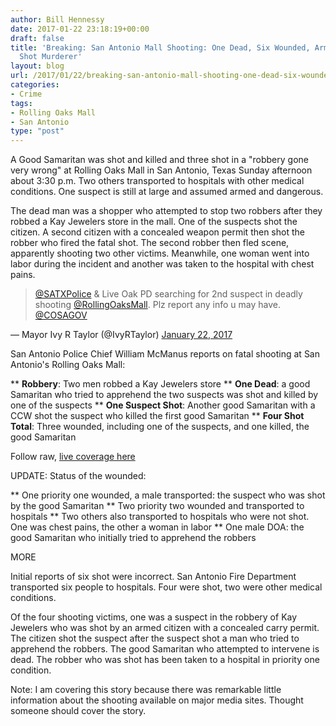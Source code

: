 ```yaml
---
author: Bill Hennessy
date: 2017-01-22 23:18:19+00:00
draft: false
title: 'Breaking: San Antonio Mall Shooting: One Dead, Six Wounded, Armed Citizen
  Shot Murderer'
layout: blog
url: /2017/01/22/breaking-san-antonio-mall-shooting-one-dead-six-wounded-armed-citizen-shot-murderer/
categories:
- Crime
tags:
- Rolling Oaks Mall
- San Antonio
type: "post"
---
```


A Good Samaritan was shot and killed and three shot in a "robbery gone very wrong" at Rolling Oaks Mall in San Antonio, Texas Sunday afternoon about 3:30 p.m. Two others transported to hospitals with other medical conditions. One suspect is still at large and assumed armed and dangerous.

The dead man was a shopper who attempted to stop two robbers after they robbed a Kay Jewelers store in the mall. One of the suspects shot the citizen. A second citizen with a concealed weapon permit then shot the robber who fired the fatal shot. The second robber then fled scene, apparently shooting two other victims. Meanwhile, one woman went into labor during the incident and another was taken to the hospital with chest pains.



> 

> 
> [@SATXPolice](https://twitter.com/SATXPolice) & Live Oak PD searching for 2nd suspect in deadly shooting [@RollingOaksMall](https://twitter.com/RollingOaksMall). Plz report any info u may have. [@COSAGOV](https://twitter.com/COSAGOV)
> 
> 
— Mayor Ivy R Taylor (@IvyRTaylor) [January 22, 2017](https://twitter.com/IvyRTaylor/status/823301525221019649)





San Antonio Police Chief William McManus reports on fatal shooting at San Antonio's Rolling Oaks Mall:




** **Robbery**: Two men robbed a Kay Jewelers store
** **One Dead**: a good Samaritan who tried to apprehend the two suspects was shot and killed by one of the suspects
** **One Suspect Shot**: Another good Samaritan with a CCW shot the suspect who killed the first good Samaritan
** **Four Shot Total**: Three wounded, including one of the suspects, and one killed, the good Samaritan


Follow raw, [live coverage here](https://foxsanantonio.com/news/local/breaking-shooting-at-rolling-oaks-mall)

UPDATE: Status of the wounded:




** One priority one wounded, a male transported: the suspect who was shot by the good Samaritan
** Two priority two wounded and transported to hospitals
** Two others also transported to hospitals who were not shot. One was chest pains, the other a woman in labor
** One male DOA: the good Samaritan who initially tried to apprehend the robbers


MORE

Initial reports of six shot were incorrect. San Antonio Fire Department transported six people to hospitals. Four were shot, two were other medical conditions.

Of the four shooting victims, one was a suspect in the robbery of Kay Jewelers who was shot by an armed citizen with a concealed carry permit. The citizen shot the suspect after the suspect shot a man who tried to apprehend the robbers. The good Samaritan who attempted to intervene is dead. The robber who was shot has been taken to a hospital in priority one condition.

Note: I am covering this story because there was remarkable little information about the shooting available on major media sites. Thought someone should cover the story.
